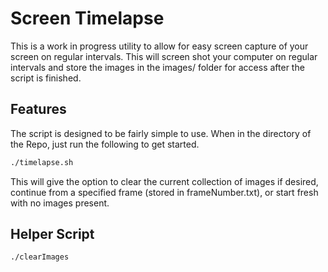 # Screen Timelapse
This is a work in progress utility to allow for easy screen capture of your screen on regular intervals. This will screen shot your computer on regular intervals and store the images in the images/ folder for access after the script is finished.

## Features
The script is designed to be fairly simple to use. When in the directory of the Repo, just run the following to get started.
```sh
./timelapse.sh
```
This will give the option to clear the current collection of images if desired, continue from a specified frame (stored in frameNumber.txt), or start fresh with no images present.

## Helper Script

```sh
./clearImages
```
